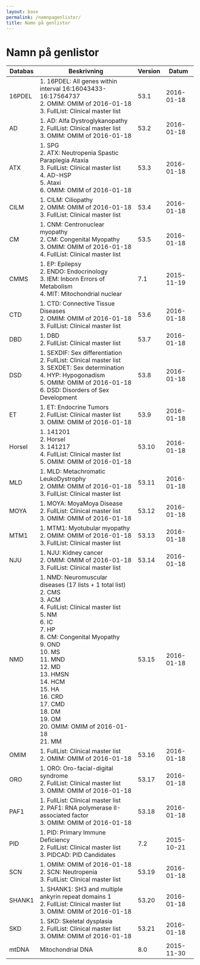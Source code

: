 ```yaml
---
layout: base
permalink: /namnpagenlistor/
title: Namn på genlistor
---
```


# Namn på genlistor

|Databas|Beskrivning|Version|Datum|
|---|---|---|---|
|16PDEL|1. 16PDEL: All genes within interval 16:16043433-16:17564737<br />2. OMIM: OMIM of 2016-01-18<br />3. FullList: Clinical master list<br />|53.1|2016-01-18|
|AD|1. AD: Alfa Dystroglykanopathy<br />2. FullList: Clinical master list<br />3. OMIM: OMIM of 2016-01-18<br />|53.2|2016-01-18|
|ATX|1. SPG<br />2. ATX: Neutropenia Spastic Paraplegia Ataxia<br />3. FullList: Clinical master list<br />4. AD-HSP<br />5. Ataxi<br />6. OMIM: OMIM of 2016-01-18<br />|53.3|2016-01-18|
|CILM|1. CILM: Ciliopathy<br />2. OMIM: OMIM of 2016-01-18<br />3. FullList: Clinical master list<br />|53.4|2016-01-18|
|CM|1. CNM: Centronuclear myopathy<br />2. CM: Congenital Myopathy<br />3. OMIM: OMIM of 2016-01-18<br />4. FullList: Clinical master list<br />|53.5|2016-01-18|
|CMMS|1. EP: Epilepsy<br />2. ENDO: Endocrinology<br />3. IEM: Inborn Errors of Metabolism<br />4. MIT: Mitochondrial nuclear<br />|7.1|2015-11-19|
|CTD|1. CTD: Connective Tissue Diseases<br />2. OMIM: OMIM of 2016-01-18<br />3. FullList: Clinical master list<br />|53.6|2016-01-18|
|DBD|1. DBD<br />2. FullList: Clinical master list<br />|53.7|2016-01-18|
|DSD|1. SEXDIF: Sex differentiation<br />2. FullList: Clinical master list<br />3. SEXDET: Sex determination<br />4. HYP: Hypogonadism<br />5. OMIM: OMIM of 2016-01-18<br />6. DSD: Disorders of Sex Development<br />|53.8|2016-01-18|
|ET|1. ET: Endocrine Tumors<br />2. FullList: Clinical master list<br />3. OMIM: OMIM of 2016-01-18<br />|53.9|2016-01-18|
|Horsel|1. 141201<br />2. Horsel<br />3. 141217<br />4. FullList: Clinical master list<br />5. OMIM: OMIM of 2016-01-18<br />|53.10|2016-01-18|
|MLD|1. MLD: Metachromatic LeukoDystrophy<br />2. OMIM: OMIM of 2016-01-18<br />3. FullList: Clinical master list<br />|53.11|2016-01-18|
|MOYA|1. MOYA: MoyaMoya Disease<br />2. FullList: Clinical master list<br />3. OMIM: OMIM of 2016-01-18<br />|53.12|2016-01-18|
|MTM1|1. MTM1: Myotubular myopathy<br />2. OMIM: OMIM of 2016-01-18<br />3. FullList: Clinical master list<br />|53.13|2016-01-18|
|NJU|1. NJU: Kidney cancer<br />2. OMIM: OMIM of 2016-01-18<br />3. FullList: Clinical master list<br />|53.14|2016-01-18|
|NMD|1. NMD: Neuromuscular diseases (17 lists + 1 total list)<br />2. CMS<br />3. ACM<br />4. FullList: Clinical master list<br />5. NM<br />6. IC<br />7. HP<br />8. CM: Congenital Myopathy<br />9. OND<br />10. MS<br />11. MND<br />12. MD<br />13. HMSN<br />14. HCM<br />15. HA<br />16. CRD<br />17. CMD<br />18. DM<br />19. OM<br />20. OMIM: OMIM of 2016-01-18<br />21. MM<br />|53.15|2016-01-18|
|OMIM|1. FullList: Clinical master list<br />2. OMIM: OMIM of 2016-01-18<br />|53.16|2016-01-18|
|ORO|1. ORO: Oro-facial-digital syndrome<br />2. FullList: Clinical master list<br />3. OMIM: OMIM of 2016-01-18<br />|53.17|2016-01-18|
|PAF1|1. FullList: Clinical master list<br />2. PAF1: RNA polymerase II-associated factor<br />3. OMIM: OMIM of 2016-01-18<br />|53.18|2016-01-18|
|PID|1. PID: Primary Immune Deficiency<br />2. FullList: Clinical master list<br />3. PIDCAD: PID Candidates<br />|7.2|2015-10-21|
|SCN|1. OMIM: OMIM of 2016-01-18<br />2. SCN: Neutropenia<br />3. FullList: Clinical master list<br />|53.19|2016-01-18|
|SHANK1|1. SHANK1: SH3 and multiple ankyrin repeat domains 1<br />2. FullList: Clinical master list<br />3. OMIM: OMIM of 2016-01-18<br />|53.20|2016-01-18|
|SKD|1. SKD: Skeletal dysplasia<br />2. FullList: Clinical master list<br />3. OMIM: OMIM of 2016-01-18<br />|53.21|2016-01-18|
|mtDNA|Mitochondrial DNA|8.0|2015-11-30|
